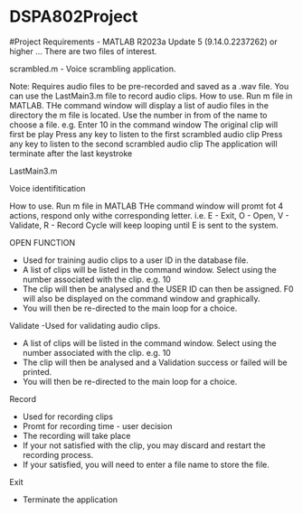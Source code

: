 # DSPA802Project
#Project Requirements - MATLAB R2023a Update 5 (9.14.0.2237262) or higher ...
There are two files of interest. 

scrambled.m - Voice scrambling application. 

Note: Requires audio files to be pre-recorded and saved as a .wav file. You can use the LastMain3.m file to record audio clips. 
How to use. 
Run m file in MATLAB. 
THe command window will display a list of audio files in the directory the m file is located. 
Use the number in from of the name to choose a file. e.g. Enter 10 in the command window 
The original clip will first be play
Press any key to listen to the first scrambled audio clip 
Press any key to listen to the second scrambled audio clip 
The application will terminate after the last keystroke 

LastMain3.m 

Voice identifitication 

How to use. 
Run m file in MATLAB
THe command window will promt fot 4 actions, respond only withe corresponding letter. 
i.e. E - Exit, O - Open, V - Validate, R - Record 
Cycle will keep looping until E is sent to the system. 

OPEN FUNCTION 
- Used for training audio clips to a user ID in the database file.
- A list of clips will be listed in the command window. Select using the number associated with the clip. e.g. 10
- The clip will then be analysed and the USER ID can then be assigned. F0 will also be displayed on the command window and graphically.
- You will then be re-directed to the main loop for a choice.

Validate
-Used for validating audio clips. 
- A list of clips will be listed in the command window. Select using the number associated with the clip. e.g. 10
- The clip will then be analysed and a Validation success or failed will be printed.
- You will then be re-directed to the main loop for a choice.

Record 
- Used for recording clips
- Promt for recording time - user decision
- The recording will take place
- If your not satisfied with the clip, you may discard and restart the recording process.
- If your satisfied, you will need to enter a file name to store the file.

Exit
- Terminate the application 
  
